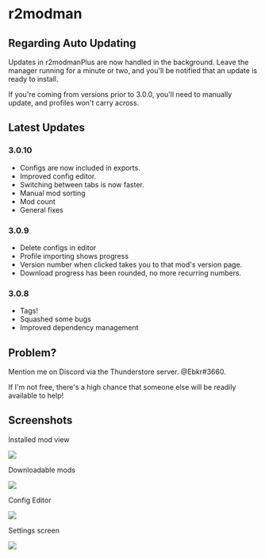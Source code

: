 # r2modman

## Regarding Auto Updating
Updates in r2modmanPlus are now handled in the background. Leave the manager running for a minute or two, and you'll be notified that an update is ready to install.

If you're coming from versions prior to 3.0.0, you'll need to manually update, and profiles won't carry across.

## Latest Updates
### 3.0.10
- Configs are now included in exports.
- Improved config editor.
- Switching between tabs is now faster.
- Manual mod sorting
- Mod count
- General fixes

### 3.0.9
- Delete configs in editor
- Profile importing shows progress
- Version number when clicked takes you to that mod's version page.
- Download progress has been rounded, no more recurring numbers.

### 3.0.8
- Tags!
- Squashed some bugs
- Improved dependency management

## Problem?
Mention me on Discord via the Thunderstore server. @Ebkr#3660.

If I'm not free, there's a high chance that someone else will be readily available to help!

## Screenshots

Installed mod view

![](https://i.imgur.com/NXJL28g.png)


Downloadable mods

![](https://i.imgur.com/hlTw8jf.png)


Config Editor

![](https://i.imgur.com/mkO4Q4H.png)


Settings screen

![](https://i.imgur.com/PhDRMqe.png)